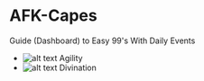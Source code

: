 # AFK-Capes
Guide (Dashboard) to Easy 99's With Daily Events


* ![alt text](http://vignette2.wikia.nocookie.net/runescape2/images/8/84/Agility-icon.png/revision/latest/scale-to-width-down/18?cb=20120122221423 "Agility") Agility
* ![alt text](http://vignette2.wikia.nocookie.net/runescape2/images/c/c3/Divination-icon.png/revision/latest/scale-to-width-down/21?cb=20160127041414 "Divination") Divination
